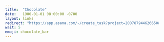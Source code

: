 ```yaml
---
title:  "Chocolate"
date:   1900-01-01 08:00:00 -0700
layout: links
redirect: "https://app.asana.com/-/create_task?project=200787944626650&name=chocolate&description=Added%20from%20shortlink"
wait: 5
emoji: chocolate_bar
---
```



